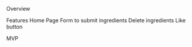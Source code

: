 

Overview



Features
    Home Page
    Form to submit ingredients
    Delete ingredients
    Like button
    

MVP